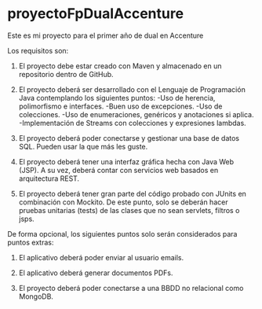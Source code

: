 # proyectoFpDualAccenture
Este es mi proyecto para el primer año de dual en Accenture

Los requisitos son:

1. El proyecto debe estar creado con Maven y almacenado en un repositorio dentro de GitHub.
 

2. El proyecto deberá ser desarrollado con el Lenguaje de Programación Java contemplando los siguientes puntos:
  -Uso de herencia, polimorfismo e interfaces.
  -Buen uso de excepciones.
  -Uso de colecciones.
  -Uso de enumeraciones, genéricos y anotaciones si aplica.
  -Implementación de Streams con colecciones y expresiones lambdas.
 

3. El proyecto deberá poder conectarse y gestionar una base de datos SQL. Pueden usar la que más les guste.
 

4. El proyecto deberá tener una interfaz gráfica hecha con Java Web (JSP). A su vez, deberá contar con servicios web basados en arquitectura REST.
 

5. El proyecto deberá tener gran parte del código probado con JUnits en combinación con Mockito. De este punto, solo se deberán hacer pruebas unitarias (tests) de las clases que no sean servlets, filtros o jsps.
 

De forma opcional, los siguientes puntos solo serán considerados para puntos extras:


1. El aplicativo deberá poder enviar al usuario emails.
 

2. El aplicativo deberá generar documentos PDFs.
 

3. El proyecto deberá poder conectarse a una BBDD no relacional como MongoDB.
